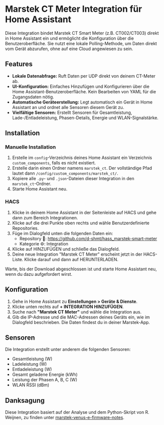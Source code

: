 # Marstek CT Meter Integration für Home Assistant

Diese Integration bindet Marstek CT Smart Meter (z.B. CT002/CT003) direkt in Home Assistant ein und ermöglicht die Konfiguration über die Benutzeroberfläche. Sie nutzt eine lokale Polling-Methode, um Daten direkt vom Gerät abzurufen, ohne auf eine Cloud angewiesen zu sein.

## Features

- **Lokale Datenabfrage:** Ruft Daten per UDP direkt von deinem CT-Meter ab.
- **UI-Konfiguration:** Einfaches Hinzufügen und Konfigurieren über die Home Assistant-Benutzeroberfläche. Kein Bearbeiten von YAML für die Zugangsdaten nötig.
- **Automatische Geräteerstellung:** Legt automatisch ein Gerät in Home Assistant an und ordnet alle Sensoren diesem Gerät zu.
- **Vielfältige Sensoren:** Erstellt Sensoren für Gesamtleistung, Lade-/Entladeleistung, Phasen-Details, Energie und WLAN-Signalstärke.

## Installation

### Manuelle Installation

1.  Erstelle im `config`-Verzeichnis deines Home Assistant ein Verzeichnis `custom_components`, falls es nicht existiert.
2.  Erstelle darin einen Ordner namens `marstek_ct`. Der vollständige Pfad lautet dann `/config/custom_components/marstek_ct/`.
3.  Kopiere alle `.py`- und `.json`-Dateien dieser Integration in den `marstek_ct`-Ordner.
4.  Starte Home Assistant neu.

### HACS

1.  Klicke in deinem Home Assistant in der Seitenleiste auf HACS und gehe dann zum Bereich Integrationen.
2.  Klicke auf die drei Punkte oben rechts und wähle Benutzerdefinierte Repositories.
3.  Füge im Dialogfeld unten die folgenden Daten ein:
      - Repository 🔗: https://github.com/d-shmt/hass_marstek-smart-meter
      - Kategorie ⚙️: Integration  
4.  Klicke auf HINZUFÜGEN und schließe das Dialogfeld.
5.  Deine neue Integration "Marstek CT Meter" erscheint jetzt in der HACS-Liste. Klicke darauf und dann auf HERUNTERLADEN.

Warte, bis der Download abgeschlossen ist und starte Home Assistant neu, wenn du dazu aufgefordert wirst.

## Konfiguration

1.  Gehe in Home Assistant zu **Einstellungen > Geräte & Dienste**.
2.  Klicke unten rechts auf **+ INTEGRATION HINZUFÜGEN**.
3.  Suche nach **"Marstek CT Meter"** und wähle die Integration aus.
4.  Gib die IP-Adresse und die MAC-Adressen deines Geräts ein, wie im Dialogfeld beschrieben. Die Daten findest du in deiner Marstek-App.

## Sensoren

Die Integration erstellt unter anderem die folgenden Sensoren:

- Gesamtleistung (W)
- Ladeleistung (W)
- Entladeleistung (W)
- Gesamt geladene Energie (kWh)
- Leistung der Phasen A, B, C (W)
- WLAN RSSI (dBm)

## Danksagung

Diese Integration basiert auf der Analyse und dem Python-Skript von R. Weijnen, zu finden unter [marstek-venus-e-firmware-notes](https://github.com/rweijnen/marstek-venus-e-firmware-notes/).
